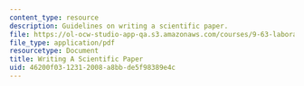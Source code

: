 ```yaml
---
content_type: resource
description: Guidelines on writing a scientific paper.
file: https://ol-ocw-studio-app-qa.s3.amazonaws.com/courses/9-63-laboratory-in-visual-cognition-fall-2009/46200f0312312008a8bbde5f98389e4c_MIT9_63F09_assn05.pdf
file_type: application/pdf
resourcetype: Document
title: Writing A Scientific Paper
uid: 46200f03-1231-2008-a8bb-de5f98389e4c
---
```

